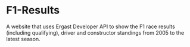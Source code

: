 # F1-Results


A website that uses Ergast Developer API to show the F1 race results (including qualifying), driver and constructor standings from 2005 to the latest season.
